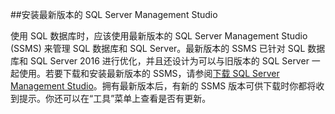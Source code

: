 ##安装最新版本的 SQL Server Management Studio

  使用 SQL 数据库时，应该使用最新版本的 SQL Server Management Studio (SSMS) 来管理 SQL 数据库和 SQL Server。最新版本的 SSMS 已针对 SQL 数据库和 SQL Server 2016 进行优化，并且还设计为可以与旧版本的 SQL Server 一起使用。若要下载和安装最新版本的 SSMS，请参阅[下载 SQL Server Management Studio](https://msdn.microsoft.com/zh-cn/library/mt238290.aspx)。拥有最新版本后，有新的 SSMS 版本可供下载时你都将收到提示。你还可以在“工具”菜单上查看是否有更新。
<!---HONumber=Mooncake_0704_2016-->